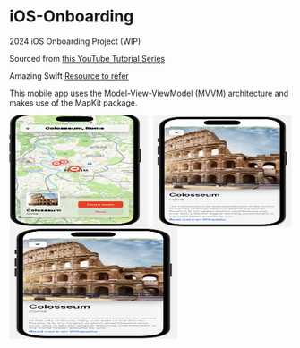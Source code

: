 # iOS-Onboarding
2024 iOS Onboarding Project (WIP)

Sourced from [this YouTube Tutorial Series](https://www.youtube.com/watch?v=Jhf3CNs8I-I&list=PLwvDm4Vfkdpha5eVTjLM0eRlJ7-yDDwBk&pp=iAQB)

Amazing Swift [Resource to refer](https://cs193p.sites.stanford.edu/2023)

This mobile app uses the Model-View-ViewModel (MVVM) architecture and makes use of the MapKit package.

<div style="display:flex;">
  <img src="Assets/img1.png" alt="preview" style="width:300px; height:200px; margin-right:10px;">
  <img src="Assets/img2.png" alt="preview" style="width:300px; height:200px;">
</div>

<img src="Assets/img2.png" alt="preview" style="width:300px; height:200px;">
